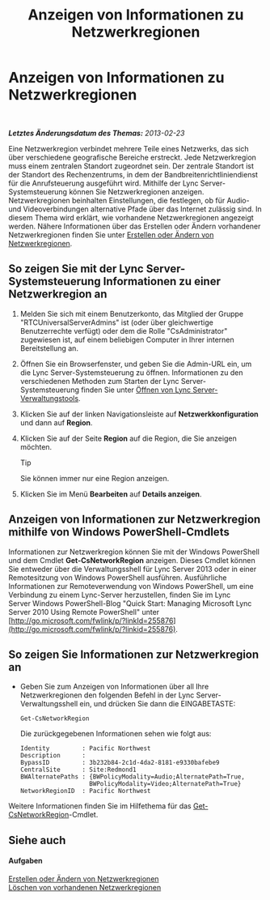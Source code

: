 ﻿---
title: Anzeigen von Informationen zu Netzwerkregionen
TOCTitle: Anzeigen von Informationen zu Netzwerkregionen
ms:assetid: 665740d0-a3ed-460f-8337-5ed945f90589
ms:mtpsurl: https://technet.microsoft.com/de-de/library/JJ688076(v=OCS.15)
ms:contentKeyID: 49890771
ms.date: 05/19/2016
mtps_version: v=OCS.15
ms.translationtype: HT
---

# Anzeigen von Informationen zu Netzwerkregionen

 

_**Letztes Änderungsdatum des Themas:** 2013-02-23_

Eine Netzwerkregion verbindet mehrere Teile eines Netzwerks, das sich über verschiedene geografische Bereiche erstreckt. Jede Netzwerkregion muss einem zentralen Standort zugeordnet sein. Der zentrale Standort ist der Standort des Rechenzentrums, in dem der Bandbreitenrichtliniendienst für die Anrufsteuerung ausgeführt wird. Mithilfe der Lync Server-Systemsteuerung können Sie Netzwerkregionen anzeigen. Netzwerkregionen beinhalten Einstellungen, die festlegen, ob für Audio- und Videoverbindungen alternative Pfade über das Internet zulässig sind. In diesem Thema wird erklärt, wie vorhandene Netzwerkregionen angezeigt werden. Nähere Informationen über das Erstellen oder Ändern vorhandener Netzwerkregionen finden Sie unter [Erstellen oder Ändern von Netzwerkregionen](lync-server-2013-creating-or-modifying-network-regions.md).

## So zeigen Sie mit der Lync Server-Systemsteuerung Informationen zu einer Netzwerkregion an

1.  Melden Sie sich mit einem Benutzerkonto, das Mitglied der Gruppe "RTCUniversalServerAdmins" ist (oder über gleichwertige Benutzerrechte verfügt) oder dem die Rolle "CsAdministrator" zugewiesen ist, auf einem beliebigen Computer in Ihrer internen Bereitstellung an.

2.  Öffnen Sie ein Browserfenster, und geben Sie die Admin-URL ein, um die Lync Server-Systemsteuerung zu öffnen. Informationen zu den verschiedenen Methoden zum Starten der Lync Server-Systemsteuerung finden Sie unter [Öffnen von Lync Server-Verwaltungstools](lync-server-2013-open-lync-server-administrative-tools.md).

3.  Klicken Sie auf der linken Navigationsleiste auf **Netzwerkkonfiguration** und dann auf **Region**.

4.  Klicken Sie auf der Seite **Region** auf die Region, die Sie anzeigen möchten.
    

    > [!TIP]
    > Sie können immer nur eine Region anzeigen.



5.  Klicken Sie im Menü **Bearbeiten** auf **Details anzeigen**.

## Anzeigen von Informationen zur Netzwerkregion mithilfe von Windows PowerShell-Cmdlets

Informationen zur Netzwerkregion können Sie mit der Windows PowerShell und dem Cmdlet **Get-CsNetworkRegion** anzeigen. Dieses Cmdlet können Sie entweder über die Verwaltungsshell für Lync Server 2013 oder in einer Remotesitzung von Windows PowerShell ausführen. Ausführliche Informationen zur Remoteverwendung von Windows PowerShell, um eine Verbindung zu einem Lync-Server herzustellen, finden Sie im Lync Server Windows PowerShell-Blog "Quick Start: Managing Microsoft Lync Server 2010 Using Remote PowerShell" unter [http://go.microsoft.com/fwlink/p/?linkId=255876](http://go.microsoft.com/fwlink/p/?linkid=255876).

## So zeigen Sie Informationen zur Netzwerkregion an

  - Geben Sie zum Anzeigen von Informationen über all Ihre Netzwerkregionen den folgenden Befehl in der Lync Server-Verwaltungsshell ein, und drücken Sie dann die EINGABETASTE:
    
        Get-CsNetworkRegion
    
    Die zurückgegebenen Informationen sehen wie folgt aus:
    
        Identity         : Pacific Northwest
        Description      :
        BypassID         : 3b232b84-2c1d-4da2-8181-e9330bafebe9
        CentralSite      : Site:Redmond1
        BWAlternatePaths : {BWPolicyModality=Audio;AlternatePath=True, 
                           BWPolicyModality=Video;AlternatePath=True}
        NetworkRegionID  : Pacific Northwest

Weitere Informationen finden Sie im Hilfethema für das [Get-CsNetworkRegion](get-csnetworkregion.md)-Cmdlet.

## Siehe auch

#### Aufgaben

[Erstellen oder Ändern von Netzwerkregionen](lync-server-2013-creating-or-modifying-network-regions.md)  
[Löschen von vorhandenen Netzwerkregionen](lync-server-2013-deleting-existing-network-regions.md)

